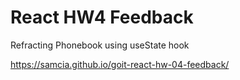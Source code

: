 # React HW4 Feedback

Refracting Phonebook using useState hook

https://samcia.github.io/goit-react-hw-04-feedback/
